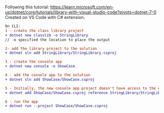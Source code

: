 Following this tutorial:
https://learn.microsoft.com/en-us/dotnet/core/tutorials/library-with-visual-studio-code?pivots=dotnet-7-0
<br/>
Created on VS Code with C# extension.
<br/>
```diff
On CLI:
1 - create the class library project 
+ dotnet new classlib -o StringLibrary
// -o specified the location to place the output

2- add the library project to the solution 
+ dotnet sln add StringLibrary/StringLibrary.csproj

3 - create the console app 
+ dotnet new console -o ShowCase

4 - add the console app to the solution 
+ dotnet sln add ShowCase/ShowCase.csproj

5 - Initially, the new console app project doesn't have access to the class library. To allow it to call methods in the class library, create a project reference to the class library project.
+ dotnet add ShowCase/ShowCase.csproj reference StringLibrary/StringLibrary.csproj

6 - run the app 
+ dotnet run --project ShowCase/ShowCase.csproj 
```
